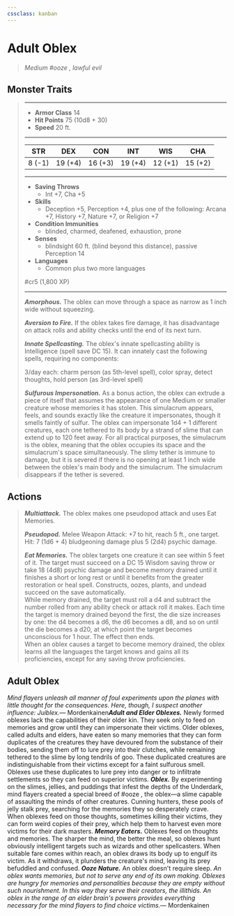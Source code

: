 ```yaml
---
cssclass: kanban
---
```


# Adult Oblex
>*Medium #ooze , lawful evil*
## Monster Traits
>___
>- **Armor Class** 14
>- **Hit Points** 75 (10d8 + 30)
>- **Speed** 20 ft.
>___
>|STR|DEX|CON|INT|WIS|CHA|
>|:---:|:---:|:---:|:---:|:---:|:---:|
>|8 (-1)|19 (+4)|16 (+3)|19 (+4)|12 (+1)|15 (+2)|
>___
>- **Saving Throws**
>	 - Int +7, Cha +5
>- **Skills**
>	 - Deception +5, Perception +4, plus one of the following: Arcana +7, History +7, Nature +7, or Religion +7
>- **Condition Immunities**
>	 - blinded, charmed, deafened, exhaustion, prone
>- **Senses**
>	 - blindsight 60 ft. (blind beyond this distance), passive Perception 14
>- **Languages**
>	 - Common plus two more languages
>
> #cr5 (1,800 XP)
>___
>***Amorphous.*** The oblex can move through a space as narrow as 1 inch wide without squeezing.  
>
>***Aversion to Fire.*** If the oblex takes fire damage, it has disadvantage on attack rolls and ability checks until the end of its next turn.  
>
>***Innate Spellcasting.*** The oblex's innate spellcasting ability is Intelligence (spell save DC 15). It can innately cast the following spells, requiring no components:  
>
>3/day each: charm person (as 5th-level spell), color spray, detect thoughts, hold person (as 3rd-level spell)  
>
>
>***Sulfurous Impersonation.*** As a bonus action, the oblex can extrude a piece of itself that assumes the appearance of one Medium or smaller creature whose memories it has stolen. This simulacrum appears, feels, and sounds exactly like the creature it impersonates, though it smells faintly of sulfur. The oblex can impersonate 1d4 + 1 different creatures, each one tethered to its body by a strand of slime that can extend up to 120 feet away. For all practical purposes, the simulacrum is the oblex, meaning that the oblex occupies its space and the simulacrum's space simultaneously. The slimy tether is immune to damage, but it is severed if there is no opening at least 1 inch wide between the oblex's main body and the simulacrum. The simulacrum disappears if the tether is severed.  
>
## Actions
>***Multiattack.*** The oblex makes one pseudopod attack and uses Eat Memories.  
>
>***Pseudopod.*** Melee Weapon Attack: +7 to hit, reach 5 ft., one target. Hit: 7 (1d6 + 4) bludgeoning damage plus 5 (2d4) psychic damage.  
>
>***Eat Memories.*** The oblex targets one creature it can see within 5 feet of it. The target must succeed on a DC 15 Wisdom saving throw or take 18 (4d8) psychic damage and become memory drained until it finishes a short or long rest or until it benefits from the greater restoration or heal spell. Constructs, oozes, plants, and undead succeed on the save automatically.  
>While memory drained, the target must roll a d4 and subtract the number rolled from any ability check or attack roll it makes. Each time the target is memory drained beyond the first, the die size increases by one: the d4 becomes a d6, the d6 becomes a d8, and so on until the die becomes a d20, at which point the target becomes unconscious for 1 hour. The effect then ends.  
>When an oblex causes a target to become memory drained, the oblex learns all the languages the target knows and gains all its proficiencies, except for any saving throw proficiencies.
## Adult Oblex
*Mind flayers unleash all manner of foul experiments upon the planes with little thought for the consequences. Here, though, I suspect another influence: Juiblex.*— Mordenkainen***Adult and Elder Oblexes.*** Newly formed oblexes lack the capabilities of their older kin. They seek only to feed on memories and grow until they can impersonate their victims.
Older oblexes, called adults and elders, have eaten so many memories that they can form duplicates of the creatures they have devoured from the substance of their bodies, sending them off to lure prey into their clutches, while remaining tethered to the slime by long tendrils of goo. These duplicated creatures are indistinguishable from their victims except for a faint sulfurous smell. Oblexes use these duplicates to lure prey into danger or to infiltrate settlements so they can feed on superior victims.
***Oblex.*** By experimenting on the slimes, jellies, and puddings that infest the depths of the Underdark, mind flayers created a special breed of #ooze , the oblex—a slime capable of assaulting the minds of other creatures. Cunning hunters, these pools of jelly stalk prey, searching for the memories they so desperately crave. When oblexes feed on those thoughts, sometimes killing their victims, they can form weird copies of their prey, which help them to harvest even more victims for their dark masters.
***Memory Eaters.*** Oblexes feed on thoughts and memories. The sharper the mind, the better the meal, so oblexes hunt obviously intelligent targets such as wizards and other spellcasters. When suitable fare comes within reach, an oblex draws its body up to engulf its victim. As it withdraws, it plunders the creature's mind, leaving its prey befuddled and confused.
***Ooze Nature.*** An oblex doesn't require sleep.
*An oblex wants memories, but not to serve any end of its own making. Oblexes are hungry for memories and personalities because they are empty without such nourishment. In this way they serve their creators, the illithids. An oblex in the range of an elder brain's powers provides everything necessary for the mind flayers to find choice victims.*— Mordenkainen